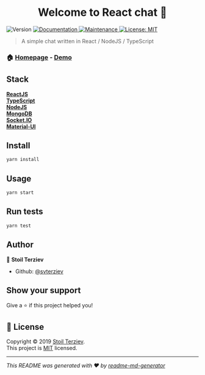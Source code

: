 <h1 align="center">Welcome to React chat 👋</h1>
<p>
  <img alt="Version" src="https://img.shields.io/badge/version-0.1.0-blue.svg?cacheSeconds=2592000" />
  <a href="https://github.com/svterziev/react-chat#readme">
    <img alt="Documentation" src="https://img.shields.io/badge/documentation-yes-brightgreen.svg" target="_blank" />
  </a>
  <a href="https://github.com/svterziev/react-chat/graphs/commit-activity">
    <img alt="Maintenance" src="https://img.shields.io/badge/Maintained%3F-yes-green.svg" target="_blank" />
  </a>
  <a href="https://github.com/svterziev/react-chat/blob/master/LICENSE">
    <img alt="License: MIT" src="https://img.shields.io/badge/License-MIT-yellow.svg" target="_blank" />
  </a>
</p>

> A simple chat written in React / NodeJS / TypeScript

### 🏠 [Homepage](https://github.com/svterziev/react-chat) - [Demo](https://youtu.be/I8ImEKLhwdg)

## Stack
**[ReactJS](https://reactjs.org)**  
**[TypeScript](https://www.typescriptlang.org)**  
**[NodeJS](https://nodejs.org)**  
**[MongoDB](https://mongodb.com)**  
**[Socket.IO](https://socket.io)**  
**[Material-UI](https://material-ui.com)**

## Install

```sh
yarn install
```

## Usage

```sh
yarn start
```

## Run tests

```sh
yarn test
```

## Author

👤 **Stoil Terziev**

* Github: [@svterziev](https://github.com/svterziev)

## Show your support

Give a ⭐️ if this project helped you!

## 📝 License

Copyright © 2019 [Stoil Terziev](https://github.com/svterziev).<br />
This project is [MIT](https://github.com/svterziev/react-chat/blob/master/LICENSE) licensed.

***
_This README was generated with ❤️ by [readme-md-generator](https://github.com/kefranabg/readme-md-generator)_
